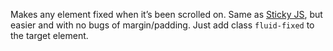 Makes any element fixed when it’s been scrolled on.
Same as [Sticky JS](http://stickyjs.com/), but easier and with no bugs of margin/padding.
Just add class `fluid-fixed` to the target element.